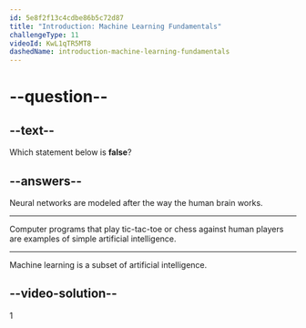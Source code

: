 ```yaml
---
id: 5e8f2f13c4cdbe86b5c72d87
title: "Introduction: Machine Learning Fundamentals"
challengeType: 11
videoId: KwL1qTR5MT8
dashedName: introduction-machine-learning-fundamentals
---
```


# --question--

## --text--

Which statement below is **false**?

## --answers--

Neural networks are modeled after the way the human brain works.

---

Computer programs that play tic-tac-toe or chess against human players are examples of simple artificial intelligence.

---

Machine learning is a subset of artificial intelligence.

## --video-solution--

1

